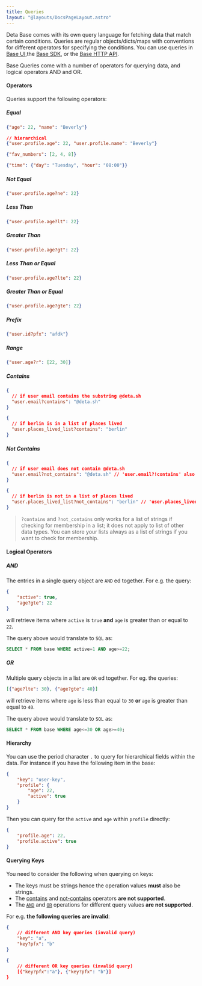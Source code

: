 ```yaml
---
title: Queries
layout: "@layouts/DocsPageLayout.astro"
---
```


Deta Base comes with its own query language for fetching data that match certain conditions. Queries are regular objects/dicts/maps with conventions for different operators for specifying the conditions. You can use queries in [Base UI](/docs/en/use/your-data/data-guis#base-ui),the [Base SDK](/docs/en/build/reference/sdk/base), or the [Base HTTP API](/docs/en/build/reference/http-api/base). 

Base Queries come with a number of operators for querying data, and logical operators AND and OR. 

#### Operators

Queries support the following operators:

##### Equal

```json
{"age": 22, "name": "Beverly"}

// hierarchical
{"user.profile.age": 22, "user.profile.name": "Beverly"}
```

```json
{"fav_numbers": [2, 4, 8]}
```

```json
{"time": {"day": "Tuesday", "hour": "08:00"}}
```

##### Not Equal

```json
{"user.profile.age?ne": 22}
```

##### Less Than

```json
{"user.profile.age?lt": 22}
```

##### Greater Than

```json
{"user.profile.age?gt": 22}
```

##### Less Than or Equal

```json
{"user.profile.age?lte": 22}
```

##### Greater Than or Equal

```json
{"user.profile.age?gte": 22}
```

##### Prefix

```json
{"user.id?pfx": "afdk"}
```

##### Range

```json
{"user.age?r": [22, 30]}
```

##### Contains

```json
{
  // if user email contains the substring @deta.sh
  "user.email?contains": "@deta.sh" 
}
```

```json
{
  // if berlin is in a list of places lived 
  "user.places_lived_list?contains": "berlin"
}
```

##### Not Contains

```json
{
  // if user email does not contain @deta.sh
  "user.email?not_contains": "@deta.sh" // 'user.email?!contains' also valid
}
```

```json
{
  // if berlin is not in a list of places lived
  "user.places_lived_list?not_contains": "berlin" // 'user.places_lived_list?!contains' also valid
}
```

> `?contains` and `?not_contains` only works for a list of strings if checking for membership in a list; it does not apply to list of other data types. You can store your lists always as a list of strings if you want to check for membership.

#### Logical Operators

##### AND

The entries in a single query object are `AND` ed together. For e.g. the query:

```json
{
    "active": true, 
    "age?gte": 22 
}
``` 

will retrieve items where `active` is `true` **and** `age` is greater than or equal to `22`.

The query above would translate to `SQL` as:

```sql
SELECT * FROM base WHERE active=1 AND age>=22;
```


##### OR

Multiple query objects in a list are `OR` ed together. For eg. the queries:

```json
[{"age?lte": 30}, {"age?gte": 40}]
```

will retrieve items where `age` is less than equal to `30` **or** `age` is greater than equal to `40`.

The query above would translate to `SQL` as:

```sql
SELECT * FROM base WHERE age<=30 OR age>=40;
```


#### Hierarchy

You can use the period character `.` to query for hierarchical fields within the data. For instance if you have the following item in the base:

```json
{
    "key": "user-key",
    "profile": {
        "age": 22, 
        "active": true 
    }
}
```

Then you can query for the `active` and `age` within `profile` directly:

```json
{
    "profile.age": 22,
    "profile.active": true
}
```

#### Querying Keys

You need to consider the following when querying on keys:

- The keys must be strings hence the operation values **must** also be strings. 
- The [contains](#contains) and [not-contains](#not-contains) operators **are not supported**.
- The [`AND`](#and) and [`OR`](#or) operations for different query values **are not supported**.
    
For e.g. **the following queries are invalid**:

```json
{
    // different AND key queries (invalid query)
    "key": "a",
    "key?pfx": "b"
}
```

```json
{
    // different OR key queries (invalid query)
    [{"key?pfx":"a"}, {"key?pfx": "b"}]
}
```